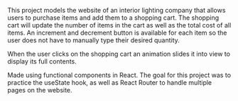 This project models the website of an interior lighting company that allows users to purchase items and add them to a shopping cart. The shopping cart will update the number of items in the cart as well as the total cost of all items. An increment and decrement button is available for each item so the user does not have to manually type their desired quantity.

When the user clicks on the shopping cart an animation slides it into view to display its full contents.

Made using functional components in React. The goal for this project was to practice the useState hook, as well as React Router to handle multiple pages on the website.


